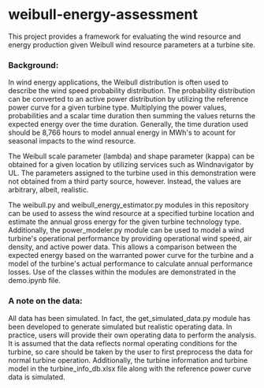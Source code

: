 # weibull-energy-assessment
This project provides a framework for evaluating the wind resource and energy production given Weibull wind resource parameters at a turbine site.

### Background:
In wind energy applications, the Weibull distribution is often used to describe the wind speed probability distribution. The probability distribution can be converted to an active power distribution by utilizing the reference power curve for a given turbine type. Multiplying the power values, probabilities and a scalar time duration then summing the values returns the expected energy over the time duration. Generally, the time duration used should be 8,766 hours to model annual energy in MWh's to acount for seasonal impacts to the wind resource.

The Weibull scale parameter (lambda) and shape parameter (kappa) can be obtained for a given location by utilizing services such as Windnavigator by UL. The parameters assigned to the turbine used in this demonstration were not obtained from a third party source, however. Instead, the values are arbitrary, albeit, realistic. 

The weibull.py and weibull_energy_estimator.py modules in this repository can be used to assess the wind resource at a specified turbine location and estimate the annual gross energy for the given turbine technology type. Additionally, the power_modeler.py module can be used to model a wind turbine's operational performance by providing operational wind speed, air density, and active power data. This allows a comparison between the expected energy based on the warranted power curve for the turbine and a model of the turbine's actual performance to calculate annual performance losses. Use of the classes within the modules are demonstrated in the demo.ipynb file. 

### A note on the data:
All data has been simulated. In fact, the get_simulated_data.py module has been developed to generate simulated but realistic operating data. In practice, users will provide their own operating data to perform the analysis. It is assumed that the data reflects normal operating conditions for the turbine, so care should be taken by the user to first preprocess the data for normal turbine operation. Additionally, the turbine information and turbine model in the turbine_info_db.xlsx file along with the reference power curve data is simulated. 
